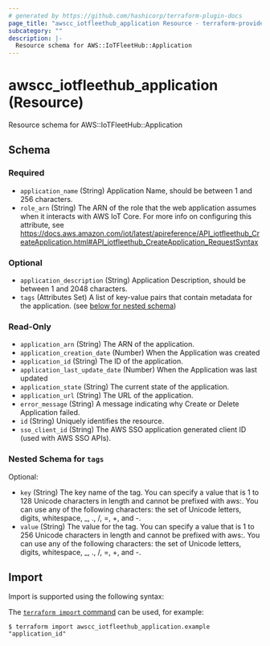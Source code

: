 ```yaml
---
# generated by https://github.com/hashicorp/terraform-plugin-docs
page_title: "awscc_iotfleethub_application Resource - terraform-provider-awscc"
subcategory: ""
description: |-
  Resource schema for AWS::IoTFleetHub::Application
---
```


# awscc_iotfleethub_application (Resource)

Resource schema for AWS::IoTFleetHub::Application



<!-- schema generated by tfplugindocs -->
## Schema

### Required

- `application_name` (String) Application Name, should be between 1 and 256 characters.
- `role_arn` (String) The ARN of the role that the web application assumes when it interacts with AWS IoT Core. For more info on configuring this attribute, see https://docs.aws.amazon.com/iot/latest/apireference/API_iotfleethub_CreateApplication.html#API_iotfleethub_CreateApplication_RequestSyntax

### Optional

- `application_description` (String) Application Description, should be between 1 and 2048 characters.
- `tags` (Attributes Set) A list of key-value pairs that contain metadata for the application. (see [below for nested schema](#nestedatt--tags))

### Read-Only

- `application_arn` (String) The ARN of the application.
- `application_creation_date` (Number) When the Application was created
- `application_id` (String) The ID of the application.
- `application_last_update_date` (Number) When the Application was last updated
- `application_state` (String) The current state of the application.
- `application_url` (String) The URL of the application.
- `error_message` (String) A message indicating why Create or Delete Application failed.
- `id` (String) Uniquely identifies the resource.
- `sso_client_id` (String) The AWS SSO application generated client ID (used with AWS SSO APIs).

<a id="nestedatt--tags"></a>
### Nested Schema for `tags`

Optional:

- `key` (String) The key name of the tag. You can specify a value that is 1 to 128 Unicode characters in length and cannot be prefixed with aws:. You can use any of the following characters: the set of Unicode letters, digits, whitespace, _, ., /, =, +, and -.
- `value` (String) The value for the tag. You can specify a value that is 1 to 256 Unicode characters in length and cannot be prefixed with aws:. You can use any of the following characters: the set of Unicode letters, digits, whitespace, _, ., /, =, +, and -.

## Import

Import is supported using the following syntax:

The [`terraform import` command](https://developer.hashicorp.com/terraform/cli/commands/import) can be used, for example:

```shell
$ terraform import awscc_iotfleethub_application.example "application_id"
```
